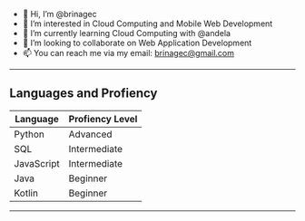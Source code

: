 - 👋 Hi, I’m @brinagec
- 👀 I’m interested in Cloud Computing and Mobile Web Development
- 🌱 I’m currently learning Cloud Computing with @andela 
- 💞️ I’m looking to collaborate on  Web Application Development
- 📫 You can reach me via my email: brinagec@gmail.com
---
  <!---Languages and Profiency --->
  ## Languages and Profiency
  | Language  | Profiency Level |
  |---------  | --------------- |
  |Python     | Advanced        |
  |SQL        | Intermediate    |
  |JavaScript | Intermediate    |
  |Java       | Beginner        |
  |Kotlin     | Beginner        |
  ___

<!---
brinagec/brinagec is a ✨ special ✨ repository because its `README.md` (this file) appears on your GitHub profile.
You can click the Preview link to take a look at your changes.
--->
